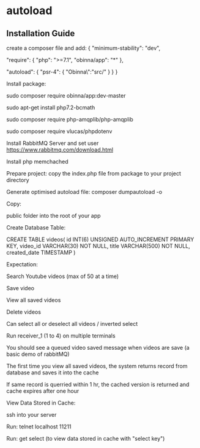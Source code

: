 # autoload

Installation Guide
-------------------

create a composer file and add:
{
  "minimum-stability": "dev",

  "require": {
    "php": ">=7.1",
    "obinna/app": "*"
},

  "autoload": {
    "psr-4": {
      "Obinna\\":"src/"
    }
  }
}

Install package:

sudo composer require obinna/app:dev-master

sudo apt-get install php7.2-bcmath

sudo composer require php-amqplib/php-amqplib

sudo composer require vlucas/phpdotenv

Install RabbitMQ Server and set user https://www.rabbitmq.com/download.html

Install php memchached

Prepare project:
copy the index.php file from package to your project directory

Generate optimised autoload file:
composer dumpautoload -o


Copy:

public folder into the root of your app 


Create Database Table:

CREATE TABLE videos( id INT(6) UNSIGNED AUTO_INCREMENT PRIMARY KEY, video_id VARCHAR(30) NOT NULL, title VARCHAR(500) NOT NULL, created_date TIMESTAMP )


Expectation:

Search Youtube videos (max of 50 at a time)

Save video

View all saved videos

Delete videos

Can select all or deselect all videos / inverted select

Run receiver_1 (1 to 4) on multiple terminals

You should see a queued video saved message when videos are save (a basic demo of rabbitMQ)

The first time you view all saved videos, the system returns record from database and saves it into the cache

If same record is querried within 1 hr, the cached version is returned and cache expires after one hour



View Data Stored in Cache:

ssh into your server

Run: telnet localhost 11211

Run: get select (to view data stored in cache with "select key")

